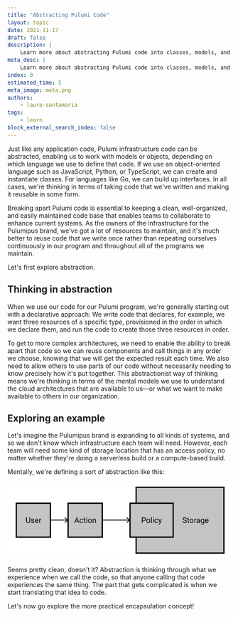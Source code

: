 ```yaml
---
title: "Abstracting Pulumi Code"
layout: topic
date: 2021-11-17
draft: false
description: |
    Learn more about abstracting Pulumi code into classes, models, and objects.
meta_desc: |
    Learn more about abstracting Pulumi code into classes, models, and objects.
index: 0
estimated_time: 5
meta_image: meta.png
authors:
    - laura-santamaria
tags:
    - learn
block_external_search_index: false
---
```


Just like any application code, Pulumi infrastructure code can be abstracted,
enabling us to work with models or objects, depending on which language we use
to define that code. If we use an object-oriented language such as JavaScript,
Python, or TypeScript, we can create and instantiate classes. For languages like
Go, we can build up interfaces. In all cases, we're thinking in terms of taking
code that we've written and making it reusable in some form.

Breaking apart Pulumi code is essential to keeping a clean, well-organized, and
easily maintained code base that enables teams to collaborate to enhance current
systems. As the owners of the infrastructure for the Pulumipus brand, we've got
a lot of resources to maintain, and it's much better to reuse code that we write
once rather than repeating ourselves continuously in our program and throughout
all of the programs we maintain.

Let's first explore abstraction.

## Thinking in abstraction

When we use our code for our Pulumi program, we're generally starting out with a
declarative approach: We write code that declares, for example, we want three resources
of a specific type, provisioned in the order in which we declare them, and run the code to create those three
resources in order.

To get to more complex architectures, we need to enable the ability to break
apart that code so we can reuse components and call things in any order we
choose, knowing that we will get the expected result each time. We also need to
allow others to use parts of our code without necessarily needing to know
precisely how it's put together. This abstractionist way of thinking means we're
thinking in terms of the mental models we use to understand the cloud
architectures that are available to us&mdash;or what we want to make available
to others in our organization.

## Exploring an example

Let's imagine the Pulumipus brand is expanding to all kinds of systems, and so
we don't know which infrastructure each team will need. However, each team will
need some kind of storage location that has an access policy, no matter whether
they're doing a serverless build or a compute-based build.

Mentally, we're defining a sort of abstraction like this:

![A diagram showing a user doing an action that touches the storage through a policy](./abstraction.png)

Seems pretty clean, doesn't it? Abstraction is thinking through what we
experience when we call the code, so that anyone calling that code experiences
the same thing. The part that gets complicated is when we start translating that
idea to code.

Let's now go explore the more practical encapsulation concept!
